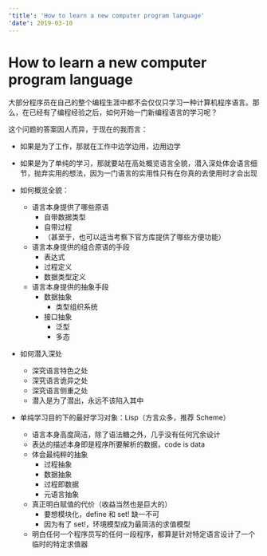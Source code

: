 ```yaml
---
'title': 'How to learn a new computer program language'
'date': 2019-03-10
---
```

# How to learn a new computer program language

大部分程序员在自己的整个编程生涯中都不会仅仅只学习一种计算机程序语言。那么，在已经有了编程经验之后，如何开始一门新编程语言的学习呢？

这个问题的答案因人而异，于现在的我而言：
- 如果是为了工作，那就在工作中边学边用，边用边学
- 如果是为了单纯的学习，那就要站在高处概览语言全貌，潜入深处体会语言细节，抛弃实用的想法，因为一门语言的实用性只有在你真的去使用时才会出现
- 如何概览全貌：
	- 语言本身提供了哪些原语
		- 自带数据类型
		- 自带过程
		- （甚至于，也可以适当考察下官方库提供了哪些方便功能）
	- 语言本身提供的组合原语的手段
		- 表达式
		- 过程定义
		- 数据类型定义
	- 语言本身提供的抽象手段
		- 数据抽象
			- 类型组织系统
		- 接口抽象
			- 泛型
			- 多态

- 如何潜入深处
	- 深究语言特色之处
	- 深究语言诡异之处
	- 深究语言侧重之处
	- 潜入是为了潜出，永远不该陷入其中
- 单纯学习目的下的最好学习对象：Lisp（方言众多，推荐 Scheme）
	- 语言本身高度简洁，除了语法糖之外，几乎没有任何冗余设计
	- 表达的描述本身即是程序所要解析的数据，code is data
	- 体会最纯粹的抽象
		- 过程抽象
		- 数据抽象
		- 过程即数据
		- 元语言抽象
	- 真正明白赋值的代价（收益当然也是巨大的）
		- 要想模块化，define 和 set! 缺一不可
		- 因为有了 set!，环境模型成为最简洁的求值模型
	- 明白任何一个程序员写的任何一段程序，都算是针对特定语言设计了一个临时的特定求值器
